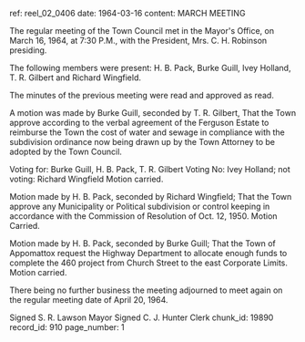 ref: reel_02_0406
date: 1964-03-16
content: MARCH MEETING

The regular meeting of the Town Council met in the Mayor's Office, on March 16, 1964, at 7:30 P.M., with the President, Mrs. C. H. Robinson presiding.

The following members were present: H. B. Pack, Burke Guill, Ivey Holland, T. R. Gilbert and Richard Wingfield.

The minutes of the previous meeting were read and approved as read.

A motion was made by Burke Guill, seconded by T. R. Gilbert, That the Town approve according to the verbal agreement of the Ferguson Estate to reimburse the Town the cost of water and sewage in compliance with the subdivision ordinance now being drawn up by the Town Attorney to be adopted by the Town Council.

Voting for: Burke Guill, H. B. Pack, T. R. Gilbert
Voting No: Ivey Holland; not voting: Richard Wingfield
Motion carried.

Motion made by H. B. Pack, seconded by Richard Wingfield; That the Town approve any Municipality or Political subdivision or control keeping in accordance with the Commission of Resolution of Oct. 12, 1950. Motion Carried.

Motion made by H. B. Pack, seconded by Burke Guill; That the Town of Appomattox request the Highway Department to allocate enough funds to complete the 460 project from Church Street to the east Corporate Limits. Motion carried.

There being no further business the meeting adjourned to meet again on the regular meeting date of April 20, 1964.

Signed S. R. Lawson Mayor
Signed C. J. Hunter Clerk
chunk_id: 19890
record_id: 910
page_number: 1

